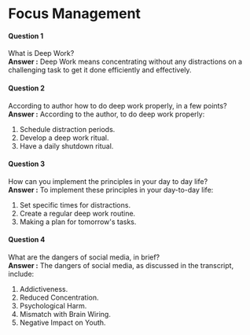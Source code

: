 # Focus Management

#### Question 1 
What is Deep Work?\
**Answer :** Deep Work means concentrating without any distractions on a challenging task to get it done efficiently and effectively.

#### Question 2
According to author how to do deep work properly, in a few points?\
**Answer :** According to the author, to do deep work properly:
1. Schedule distraction periods.
2. Develop a deep work ritual.
3. Have a daily shutdown ritual.

#### Question 3
How can you implement the principles in your day to day life?\
**Answer :** To implement these principles in your day-to-day life:
1. Set specific times for distractions.
2. Create a regular deep work routine.
3. Making a plan for tomorrow's tasks.

#### Question 4
What are the dangers of social media, in brief?\
**Answer :** The dangers of social media, as discussed in the transcript, include:
1. Addictiveness.
2. Reduced Concentration.
3. Psychological Harm. 
4. Mismatch with Brain Wiring. 
5. Negative Impact on Youth.

